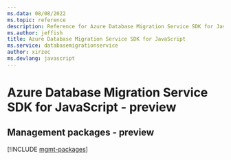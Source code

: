 ```yaml
---
ms.data: 08/08/2022
ms.topic: reference
description: Reference for Azure Database Migration Service SDK for JavaScript
ms.author: jeffish
title: Azure Database Migration Service SDK for JavaScript
ms.service: databasemigrationservice
author: xirzec
ms.devlang: javascript
---
```

# Azure Database Migration Service SDK for JavaScript - preview

## Management packages - preview
[!INCLUDE [mgmt-packages](database-migration-service-mgmt-index.md)]